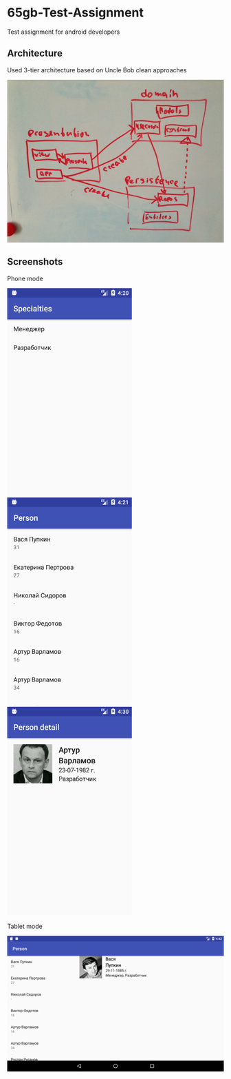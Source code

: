 # 65gb-Test-Assignment
Test assignment for android developers

## Architecture
Used 3-tier architecture based on Uncle Bob clean approaches

<img src="https://github.com/Anril/65gb-Test-Assignment/blob/master/screenshots/2017-05-10%2008-51-29.JPG" width="700"/>

## Screenshots
Phone mode

<img src="https://github.com/Anril/65gb-Test-Assignment/blob/master/screenshots/Screenshot_1494390071.png" width="290"/>  <img src="https://github.com/Anril/65gb-Test-Assignment/blob/master/screenshots/Screenshot_1494390079.png" width="290"/>  <img src="https://github.com/Anril/65gb-Test-Assignment/blob/master/screenshots/Screenshot_1494390644.png" width="290"/> 

Tablet mode

<img src="https://github.com/Anril/65gb-Test-Assignment/blob/master/screenshots/Screenshot_1494391366.png" width="800"/> 

